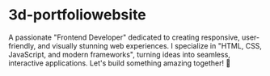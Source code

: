 # 3d-portfoliowebsite
A passionate "Frontend Developer" dedicated to creating responsive, user-friendly, and visually stunning web experiences. I specialize in "HTML, CSS, JavaScript, and modern frameworks", turning ideas into seamless, interactive applications. Let's build something amazing together! 🚀
